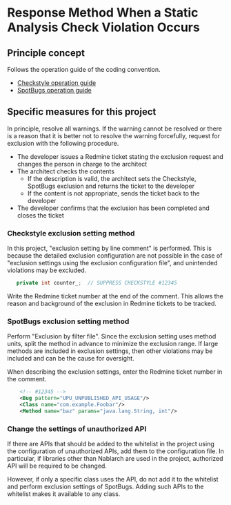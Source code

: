 # Response Method When a Static Analysis Check Violation Occurs

## Principle concept

Follows the operation guide of the coding convention.

- [Checkstyle operation guide](../../PGUT_Phase/proman-style-guide/java/staticanalysis/checkstyle/docs/Ops-Rule.md)
- [SpotBugs operation guide](../../PGUT_Phase/proman-style-guide/java/staticanalysis/spotbugs/docs/Ops-Rule.md)

## Specific measures for this project

In principle, resolve all warnings. 
If the warning cannot be resolved or there is a reason that it is better not to resolve the warning forcefully, 
request for exclusion with the following procedure.

- The developer issues a Redmine ticket stating the exclusion request and changes the person in charge to the architect
- The architect checks the contents
  - If the description is valid, the architect sets the Checkstyle, SpotBugs exclusion and returns the ticket to the developer
  - If the content is not appropriate, sends the ticket back to the developer
- The developer confirms that the exclusion has been completed and closes the ticket

### Checkstyle exclusion setting method

In this project, "exclusion setting by line comment" is performed. 
This is because the detailed exclusion configuration are not possible in the case of "exclusion settings using the exclusion configuration file",
and unintended violations may be excluded.

``` java
   private int counter_;  // SUPPRESS CHECKSTYLE #12345
```

Write the Redmine ticket number at the end of the comment.
This allows the reason and background of the exclusion in Redmine tickets to be tracked.

### SpotBugs exclusion setting method

Perform "Exclusion by filter file". 
Since the exclusion setting uses method units, split the method in advance to minimize the exclusion range.
If large methods are included in exclusion settings, then other violations may be included and can be the cause for oversight.

When describing the exclusion settings, enter the Redmine ticket number in the comment.

``` xml
    <!-- #12345 -->
    <Bug pattern="UPU_UNPUBLISHED_API_USAGE"/>
    <Class name="com.example.Foobar"/>
    <Method name="baz" params="java.lang.String, int"/>
```

### Change the settings of unauthorized API

If there are APIs that should be added to the whitelist in the project using the configuration of unauthorized APIs, add them to the configuration file.
In particular, if libraries other than Nablarch are used in the project, authorized API will be required to be changed.

However, if only a specific class uses the API, do not add it to the whitelist and perform exclusion settings of SpotBugs. 
Adding such APIs to the whitelist makes it available to any class.
